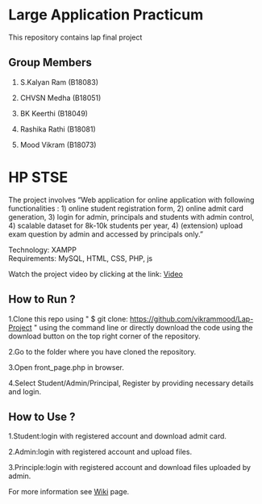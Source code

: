 # Large Application Practicum 
This repository contains lap final project
## Group Members
1. S.Kalyan Ram (B18083)

2. CHVSN Medha (B18051)

3. BK Keerthi (B18049)

4. Rashika Rathi (B18081)

5. Mood Vikram (B18073)

# HP STSE
The project involves  “Web application for online application with following functionalities : 1) online student registration form, 2) online admit card generation, 3) login for admin, principals and students with admin control, 4) scalable dataset for 8k-10k students per year, 4) (extension) upload exam question by admin and accessed by principals only.”

Technology: XAMPP\
Requirements: MySQL, HTML, CSS, PHP, js

Watch the project video by clicking at the link:
[Video](https://www.youtube.com/watch?v=cBosgEEA--Y)

## How to Run ?
1.Clone this repo using " $ git clone: https://github.com/vikrammood/Lap-Project " using the command line or directly download the code using the download button on                     the top right corner of the repository.

2.Go to the folder where you have cloned the repository.

3.Open front_page.php in browser.

4.Select Student/Admin/Principal, Register by providing necessary details and login.

## How to Use ?
1.Student:login with registered account and download admit card.

2.Admin:login with registered account and upload files.

3.Principle:login with registered account and download files uploaded by admin.

For more information see [Wiki](https://github.com/vikrammood/Lap-Project/wiki) page.

